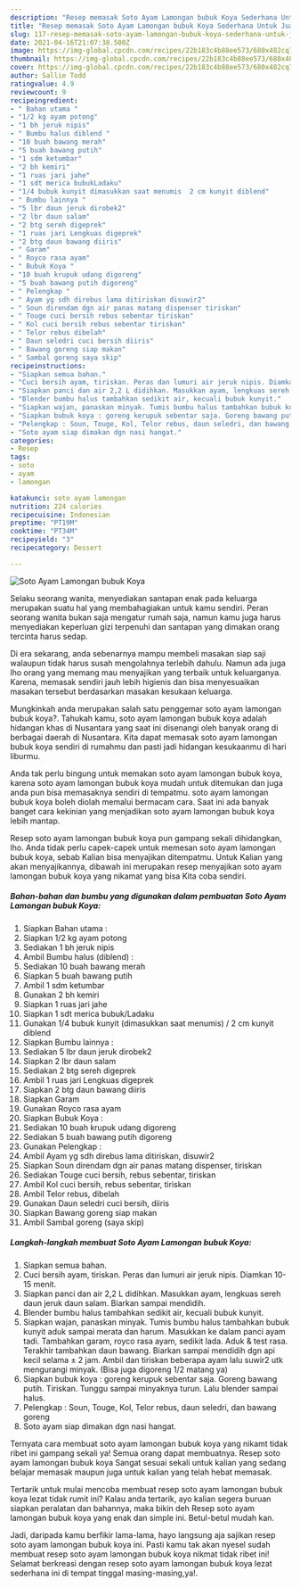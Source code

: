 ```yaml
---
description: "Resep memasak Soto Ayam Lamongan bubuk Koya Sederhana Untuk Jualan"
title: "Resep memasak Soto Ayam Lamongan bubuk Koya Sederhana Untuk Jualan"
slug: 117-resep-memasak-soto-ayam-lamongan-bubuk-koya-sederhana-untuk-jualan
date: 2021-04-16T21:07:38.500Z
image: https://img-global.cpcdn.com/recipes/22b183c4b88ee573/680x482cq70/soto-ayam-lamongan-bubuk-koya-foto-resep-utama.jpg
thumbnail: https://img-global.cpcdn.com/recipes/22b183c4b88ee573/680x482cq70/soto-ayam-lamongan-bubuk-koya-foto-resep-utama.jpg
cover: https://img-global.cpcdn.com/recipes/22b183c4b88ee573/680x482cq70/soto-ayam-lamongan-bubuk-koya-foto-resep-utama.jpg
author: Sallie Todd
ratingvalue: 4.9
reviewcount: 9
recipeingredient:
- " Bahan utama "
- "1/2 kg ayam potong"
- "1 bh jeruk nipis"
- " Bumbu halus diblend "
- "10 buah bawang merah"
- "5 buah bawang putih"
- "1 sdm ketumbar"
- "2 bh kemiri"
- "1 ruas jari jahe"
- "1 sdt merica bubukLadaku"
- "1/4 bubuk kunyit dimasukkan saat menumis  2 cm kunyit diblend"
- " Bumbu lainnya "
- "5 lbr daun jeruk dirobek2"
- "2 lbr daun salam"
- "2 btg sereh digeprek"
- "1 ruas jari Lengkuas digeprek"
- "2 btg daun bawang diiris"
- " Garam"
- " Royco rasa ayam"
- " Bubuk Koya "
- "10 buah krupuk udang digoreng"
- "5 buah bawang putih digoreng"
- " Pelengkap "
- " Ayam yg sdh direbus lama ditiriskan disuwir2"
- " Soun direndam dgn air panas matang dispenser tiriskan"
- " Touge cuci bersih rebus sebentar tiriskan"
- " Kol cuci bersih rebus sebentar tiriskan"
- " Telor rebus dibelah"
- " Daun seledri cuci bersih diiris"
- " Bawang goreng siap makan"
- " Sambal goreng saya skip"
recipeinstructions:
- "Siapkan semua bahan."
- "Cuci bersih ayam, tiriskan. Peras dan lumuri air jeruk nipis. Diamkan 10-15 menit."
- "Siapkan panci dan air 2,2 L didihkan. Masukkan ayam, lengkuas sereh daun jeruk daun salam. Biarkan sampai mendidih."
- "Blender bumbu halus tambahkan sedikit air, kecuali bubuk kunyit."
- "Siapkan wajan, panaskan minyak. Tumis bumbu halus tambahkan bubuk kunyit aduk sampai merata dan harum. Masukkan ke dalam panci ayam tadi. Tambahkan garam, royco rasa ayam, sedikit lada. Aduk &amp; test rasa. Terakhir tambahkan daun bawang. Biarkan sampai mendidih dgn api kecil selama ± 2 jam. Ambil dan tiriskan beberapa ayam lalu suwir2 utk mengurangi minyak. (Bisa juga digoreng 1/2 matang ya)"
- "Siapkan bubuk koya : goreng kerupuk sebentar saja. Goreng bawang putih. Tiriskan. Tunggu sampai minyaknya turun. Lalu blender sampai halus."
- "Pelengkap : Soun, Touge, Kol, Telor rebus, daun seledri, dan bawang goreng"
- "Soto ayam siap dimakan dgn nasi hangat."
categories:
- Resep
tags:
- soto
- ayam
- lamongan

katakunci: soto ayam lamongan 
nutrition: 224 calories
recipecuisine: Indonesian
preptime: "PT19M"
cooktime: "PT34M"
recipeyield: "3"
recipecategory: Dessert

---
```



![Soto Ayam Lamongan bubuk Koya](https://img-global.cpcdn.com/recipes/22b183c4b88ee573/680x482cq70/soto-ayam-lamongan-bubuk-koya-foto-resep-utama.jpg)

Selaku seorang wanita, menyediakan santapan enak pada keluarga merupakan suatu hal yang membahagiakan untuk kamu sendiri. Peran seorang  wanita bukan saja mengatur rumah saja, namun kamu juga harus menyediakan keperluan gizi terpenuhi dan santapan yang dimakan orang tercinta harus sedap.

Di era  sekarang, anda sebenarnya mampu membeli masakan siap saji walaupun tidak harus susah mengolahnya terlebih dahulu. Namun ada juga lho orang yang memang mau menyajikan yang terbaik untuk keluarganya. Karena, memasak sendiri jauh lebih higienis dan bisa menyesuaikan masakan tersebut berdasarkan masakan kesukaan keluarga. 



Mungkinkah anda merupakan salah satu penggemar soto ayam lamongan bubuk koya?. Tahukah kamu, soto ayam lamongan bubuk koya adalah hidangan khas di Nusantara yang saat ini disenangi oleh banyak orang di berbagai daerah di Nusantara. Kita dapat memasak soto ayam lamongan bubuk koya sendiri di rumahmu dan pasti jadi hidangan kesukaanmu di hari liburmu.

Anda tak perlu bingung untuk memakan soto ayam lamongan bubuk koya, karena soto ayam lamongan bubuk koya mudah untuk ditemukan dan juga anda pun bisa memasaknya sendiri di tempatmu. soto ayam lamongan bubuk koya boleh diolah memalui bermacam cara. Saat ini ada banyak banget cara kekinian yang menjadikan soto ayam lamongan bubuk koya lebih mantap.

Resep soto ayam lamongan bubuk koya pun gampang sekali dihidangkan, lho. Anda tidak perlu capek-capek untuk memesan soto ayam lamongan bubuk koya, sebab Kalian bisa menyajikan ditempatmu. Untuk Kalian yang akan menyajikannya, dibawah ini merupakan resep menyajikan soto ayam lamongan bubuk koya yang nikamat yang bisa Kita coba sendiri.

<!--inarticleads1-->

##### Bahan-bahan dan bumbu yang digunakan dalam pembuatan Soto Ayam Lamongan bubuk Koya:

1. Siapkan  Bahan utama :
1. Siapkan 1/2 kg ayam potong
1. Sediakan 1 bh jeruk nipis
1. Ambil  Bumbu halus (diblend) :
1. Sediakan 10 buah bawang merah
1. Siapkan 5 buah bawang putih
1. Ambil 1 sdm ketumbar
1. Gunakan 2 bh kemiri
1. Siapkan 1 ruas jari jahe
1. Siapkan 1 sdt merica bubuk/Ladaku
1. Gunakan 1/4 bubuk kunyit (dimasukkan saat menumis) / 2 cm kunyit diblend
1. Siapkan  Bumbu lainnya :
1. Sediakan 5 lbr daun jeruk dirobek2
1. Siapkan 2 lbr daun salam
1. Sediakan 2 btg sereh digeprek
1. Ambil 1 ruas jari Lengkuas digeprek
1. Siapkan 2 btg daun bawang diiris
1. Siapkan  Garam
1. Gunakan  Royco rasa ayam
1. Siapkan  Bubuk Koya :
1. Sediakan 10 buah krupuk udang digoreng
1. Sediakan 5 buah bawang putih digoreng
1. Gunakan  Pelengkap :
1. Ambil  Ayam yg sdh direbus lama ditiriskan, disuwir2
1. Siapkan  Soun direndam dgn air panas matang dispenser, tiriskan
1. Sediakan  Touge cuci bersih, rebus sebentar, tiriskan
1. Ambil  Kol cuci bersih, rebus sebentar, tiriskan
1. Ambil  Telor rebus, dibelah
1. Gunakan  Daun seledri cuci bersih, diiris
1. Siapkan  Bawang goreng siap makan
1. Ambil  Sambal goreng (saya skip)




<!--inarticleads2-->

##### Langkah-langkah membuat Soto Ayam Lamongan bubuk Koya:

1. Siapkan semua bahan.
1. Cuci bersih ayam, tiriskan. Peras dan lumuri air jeruk nipis. Diamkan 10-15 menit.
1. Siapkan panci dan air 2,2 L didihkan. Masukkan ayam, lengkuas sereh daun jeruk daun salam. Biarkan sampai mendidih.
1. Blender bumbu halus tambahkan sedikit air, kecuali bubuk kunyit.
1. Siapkan wajan, panaskan minyak. Tumis bumbu halus tambahkan bubuk kunyit aduk sampai merata dan harum. Masukkan ke dalam panci ayam tadi. Tambahkan garam, royco rasa ayam, sedikit lada. Aduk &amp; test rasa. Terakhir tambahkan daun bawang. Biarkan sampai mendidih dgn api kecil selama ± 2 jam. Ambil dan tiriskan beberapa ayam lalu suwir2 utk mengurangi minyak. (Bisa juga digoreng 1/2 matang ya)
1. Siapkan bubuk koya : goreng kerupuk sebentar saja. Goreng bawang putih. Tiriskan. Tunggu sampai minyaknya turun. Lalu blender sampai halus.
1. Pelengkap : Soun, Touge, Kol, Telor rebus, daun seledri, dan bawang goreng
1. Soto ayam siap dimakan dgn nasi hangat.




Ternyata cara membuat soto ayam lamongan bubuk koya yang nikamt tidak ribet ini gampang sekali ya! Semua orang dapat membuatnya. Resep soto ayam lamongan bubuk koya Sangat sesuai sekali untuk kalian yang sedang belajar memasak maupun juga untuk kalian yang telah hebat memasak.

Tertarik untuk mulai mencoba membuat resep soto ayam lamongan bubuk koya lezat tidak rumit ini? Kalau anda tertarik, ayo kalian segera buruan siapkan peralatan dan bahannya, maka bikin deh Resep soto ayam lamongan bubuk koya yang enak dan simple ini. Betul-betul mudah kan. 

Jadi, daripada kamu berfikir lama-lama, hayo langsung aja sajikan resep soto ayam lamongan bubuk koya ini. Pasti kamu tak akan nyesel sudah membuat resep soto ayam lamongan bubuk koya nikmat tidak ribet ini! Selamat berkreasi dengan resep soto ayam lamongan bubuk koya lezat sederhana ini di tempat tinggal masing-masing,ya!.

